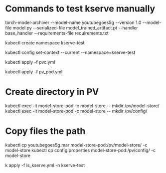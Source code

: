 # Commands to test kserve manually

torch-model-archiver --model-name youtubegoes5g --version 1.0 --model-file model.py --serialized-file model_trained_artifact.pt --handler base_handler --requirements-file requirements.txt

kubectl create namespace kserve-test

kubectl config set-context --current --namespace=kserve-test

kubectl apply -f pvc.yml

kubectl apply -f pv_pod.yml

# Create directory in PV
kubectl exec -it model-store-pod -c model-store -- mkdir /pv/model-store/
kubectl exec -it model-store-pod -c model-store -- mkdir /pv/config/
# Copy files the path
kubectl cp youtubegoes5g.mar model-store-pod:/pv/model-store/ -c model-store
kubectl cp config.properties model-store-pod:/pv/config/ -c model-store

k apply -f is_kserve.yml -n kserve-test